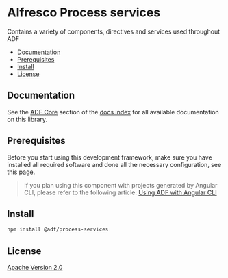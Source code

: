 # Alfresco Process services

Contains a variety of components, directives and services used throughout ADF

<!-- markdown-toc start - Don't edit this section.  npm run toc to generate it-->

<!-- toc -->

- [Documentation](#documentation)
- [Prerequisites](#prerequisites)
- [Install](#install)
- [License](#license)

<!-- tocstop -->

<!-- markdown-toc end -->

## Documentation

See the [ADF Core](../../docs/README.md#process-services) section of the [docs index](../../docs/README.md)
for all available documentation on this library.

## Prerequisites

Before you start using this development framework, make sure you have installed all required software and done all the
necessary configuration, see this [page](https://github.com/Alfresco/alfresco-ng2-components/blob/master/PREREQUISITES.md).

> If you plan using this component with projects generated by Angular CLI, please refer to the following article: [Using ADF with Angular CLI](https://github.com/Alfresco/alfresco-ng2-components/wiki/Angular-CLI)

## Install

```sh
npm install @adf/process-services
```

## License

[Apache Version 2.0](https://github.com/Alfresco/alfresco-ng2-components/blob/master/LICENSE)